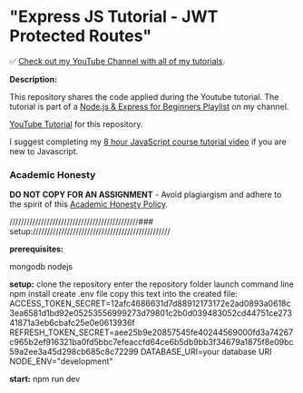 # "Express JS Tutorial - JWT Protected Routes"


✅ [Check out my YouTube Channel with all of my tutorials](https://www.youtube.com/DaveGrayTeachesCode).

**Description:**

This repository shares the code applied during the Youtube tutorial. The tutorial is part of a [Node.js & Express for Beginners Playlist](https://www.youtube.com/playlist?list=PL0Zuz27SZ-6PFkIxaJ6Xx_X46avTM1aYw) on my channel.  

[YouTube Tutorial](https://youtu.be/favjC6EKFgw) for this repository.

I suggest completing my [8 hour JavaScript course tutorial video](https://youtu.be/EfAl9bwzVZk) if you are new to Javascript.

### Academic Honesty

**DO NOT COPY FOR AN ASSIGNMENT** - Avoid plagiargism and adhere to the spirit of this [Academic Honesty Policy](https://www.freecodecamp.org/news/academic-honesty-policy/).


/////////////////////////////////////////////### setup:////////////////////////////////////////////////

**prerequisites:**

mongodb
nodejs

**setup:**
clone the repository
enter the repository folder
launch command line
npm install
create .env file
copy this text into the created file:
ACCESS_TOKEN_SECRET=12afc4686631d7d88912173172e2ad0893a0618c3ea6581d1bd92e05253556999273d79801c2b0d039483052cd44751ce27341871a3eb6cbafc25e0e0613936f
REFRESH_TOKEN_SECRET=aee25b9e20857545fe40244569000fd3a74267c965b2ef916321ba0fd5bbc7efeaccfd64ce6b5db9bb3f34679a1875f8e09bc59a2ee3a45d298cb685c8c72299
DATABASE_URI=your database URI
NODE_ENV="development"

**start:**
npm run dev
